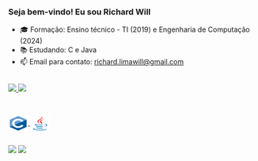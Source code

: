 ### Seja bem-vindo! Eu sou Richard Will

- 🎓 Formação: Ensino técnico - TI (2019) e Engenharia de Computação (2024)
- 📚 Estudando: C e Java
- 📫 Email para contato: richard.limawill@gmail.com

##

<div>
  <a href="https://www.linkedin.com/in/richardwill/">
  <img height="150em" src="https://github-readme-stats.vercel.app/api?username=richardlimawill&show_icons=true&theme=dark&include_all_commits=true&count_private=true"/>
  <img height="150em" src="https://github-readme-stats.vercel.app/api/top-langs/?username=richardlimawill&layout=compact&langs_count=7&theme=dark"/>
</div>
  
  ##
  
<div style="display: inline_block"><br>
  <img align="center" alt="Rafa-Js" height="30" width="40" src="https://github.com/devicons/devicon/blob/master/icons/c/c-original.svg">
  <img align="center" alt="Rafa-Csharp" height="30" width="40" src="https://github.com/devicons/devicon/blob/master/icons/java/java-original.svg">
</div>

  ##
  
<div>
  <a href = "mailto:richard.limawill@gmail.com"><img src="https://img.shields.io/badge/-Gmail-%23333?style=for-the-badge&logo=gmail&logoColor=white" target="_blank"></a>
  <a href="https://www.linkedin.com/in/richardwill/" target="_blank"><img src="https://img.shields.io/badge/-LinkedIn-%230077B5?style=for-the-badge&logo=linkedin&logoColor=white" target="_blank"></a> 
</div>
  
